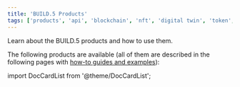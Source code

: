 ```yaml
---
title: 'BUILD.5 Products'
tags: ['products', 'api', 'blockchain', 'nft', 'digital twin', 'token', 'staking', 'trading', 'launchpad', 'staking', 'reputation', 'member', 'project', 'proposal', 'stake reward', 'token distribution', 'dao management']
---
```


Learn about the BUILD.5 products and how to use them.

The following products are available (all of them are described in the following pages with [how-to guides and examples](/docs/tags/how-to)):
<!-- TODO: Uncomment once repo is public
:::tip

You can find all examples of the SDK in our repo

:::
-->

import DocCardList from '@theme/DocCardList';

<DocCardList />
